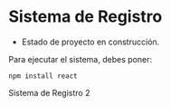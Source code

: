 <h1> Sistema de Registro</h1>

- Estado de proyecto en construcción.

Para ejecutar el sistema, debes poner:

```npm install react```

Sistema de Registro 2
